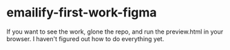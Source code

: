 # emailify-first-work-figma
If you want to see the work, glone the repo, and run the preview.html in your browser.  I haven't figured out how to do everything yet.

